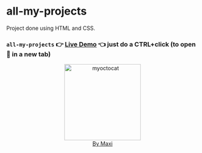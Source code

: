 # all-my-projects

Project done using HTML and CSS.

### `all-my-projects` :point_right: [Live Demo](https://maxi69k.github.io/all-my-projects) :point_left: just do a CTRL+click (to open :link: in a new tab)

<div align="center">
<img src="https://myoctocat.com/assets/images/base-octocat.svg" alt="myoctocat" width="200">
</div>

<div align="center">
<a href="https://webdizajnmaxi.eu.org">By Maxi</a>
</div>
